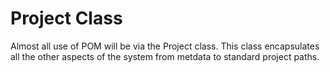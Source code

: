 # Project Class

Almost all use of POM will be via the Project class. This class encapsulates
all the other aspects of the system from metdata to standard project paths.

